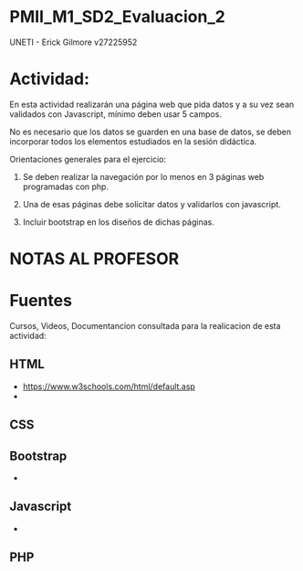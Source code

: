 # PMII_M1_SD2_Evaluacion_2
UNETI - Erick Gilmore v27225952

# Actividad:
En esta actividad realizarán una página web que pida datos y a su vez sean validados con Javascript, mínimo deben usar 5 campos.

No es necesario que los datos se guarden en una base de datos, se deben incorporar todos los elementos estudiados en la sesión didáctica. 

Orientaciones generales para el ejercicio:

1. Se deben realizar la navegación por lo menos en  3 páginas web programadas con php.

2. Una de esas páginas debe solicitar datos y validarlos con javascript.

3. Incluir bootstrap en los diseños de dichas páginas.

# NOTAS AL PROFESOR

# Fuentes
Cursos, Videos, Documentancion consultada para la realicacion de esta actividad:

## HTML
- https://www.w3schools.com/html/default.asp
- 
## CSS 

## Bootstrap
- 

## Javascript
-

## PHP

